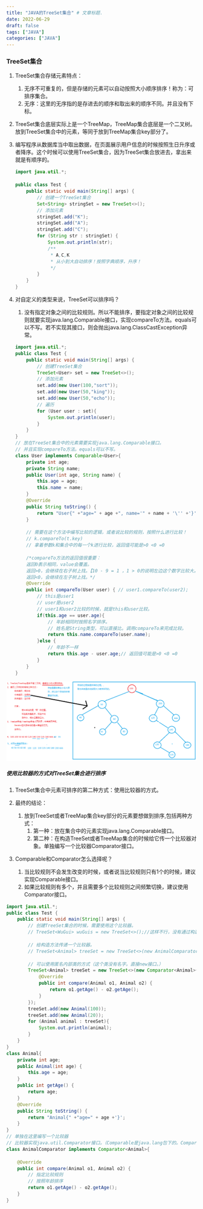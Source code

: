 ```yaml
---
title: "JAVA的TreeSet集合" # 文章标题.
date: 2022-06-29
draft: false
tags: ["JAVA"]
categories: ["JAVA"]
---
```


### TreeSet集合

1. TreeSet集合存储元素特点：
   1. 无序不可重复的，但是存储的元素可以自动按照大小顺序排序！称为：可排序集合。
   2. 无序：这里的无序指的是存进去的顺序和取出来的顺序不同。并且没有下标。
   
2. TreeSet集合底层实际上是一个TreeMap，TreeMap集合底层是一个二叉树。放到TreeSet集合中的元素，等同于放到TreeMap集合key部分了。

3. 编写程序从数据库当中取出数据，在页面展示用户信息的时候按照生日升序或者降序。这个时候可以使用TreeSet集合，因为TreeSet集合放进去，拿出来就是有顺序的。

   ```java
   import java.util.*;
   
   public class Test {
       public static void main(String[] args) {
           // 创建一个TreeSet集合
           Set<String> stringSet = new TreeSet<>();
           // 添加元素
           stringSet.add("K");
           stringSet.add("A");
           stringSet.add("C");
           for (String str : stringSet) {
               System.out.println(str);
               /**
                * A,C,K
                * 从小到大自动排序！按照字典顺序，升序！
                */
           }
       }
   }
   ```

4. 对自定义的类型来说，TreeSet可以排序吗？

   1. 没有指定对象之间的比较规则。所以不能排序，要指定对象之间的比较规则就要实现java.lang.Comparable接口，实现compareTo方法。equals可以不写。若不实现其接口，则会抛出java.lang.ClassCastException异常。

   ```java
   import java.util.*;
   public class Test {
       public static void main(String[] args) {
           // 创建TreeSet集合
           TreeSet<User> set = new TreeSet<>();
           // 添加元素
           set.add(new User(100,"sort"));
           set.add(new User(50,"king"));
           set.add(new User(50,"echo"));
           // 遍历
           for (User user : set){
               System.out.println(user);
           }
       }
   }
   // 放在TreeSet集合中的元素需要实现java.lang.Comparable接口。
   // 并且实现compareTo方法。equals可以不写。
   class User implements Comparable<User>{
       private int age;
       private String name;
       public User(int age, String name) {
           this.age = age;
           this.name = name;
       }
       @Override
       public String toString() {
           return "User{" +"age=" + age +", name='" + name + '\'' +'}';
       }
   
       // 需要在这个方法中编写比较的逻辑，或者说比较的规则，按照什么进行比较！
       // k.compareTo(t.key)
       // 拿着参数k和集合中的每一个k进行比较，返回值可能是>0 <0 =0
   
       /*compareTo方法的返回值很重要：
       返回0表示相同，value会覆盖。
       返回>0，会继续在右子树上找。【10 - 9 = 1 ，1 > 0的说明左边这个数字比较大。所以在右子树上找。】
       返回<0，会继续在左子树上找。*/
       @Override
       public int compareTo(User user) { // user1.compareTo(user2);
           // this是user1
           // user是user2
           // user1和user2比较的时候，就是this和user比较。
           if(this.age == user.age){
               // 年龄相同时按照名字排序。
               // 姓名是String类型，可以直接比。调用compareTo来完成比较。
               return this.name.compareTo(user.name);
           }else {
               // 年龄不一样
               return this.age - user.age;// 返回值可能是>0 <0 =0
           }
       }
   }
   ```

![自平衡二叉树](./自平衡二叉树.png)

##### 使用比较器的方式对TreeSet集合进行排序

1. TreeSet集合中元素可排序的第二种方式：使用比较器的方式。

2. 最终的结论：
   1. 放到TreeSet或者TreeMap集合key部分的元素要想做到排序,包括两种方式：
      1. 第一种：放在集合中的元素实现java.lang.Comparable接口。
      2. 第二种：在构造TreeSet或者TreeMap集合的时候给它传一个比较器对象。单独编写一个比较器Comparator接口。
3. Comparable和Comparator怎么选择呢？
   1. 当比较规则不会发生改变的时候，或者说当比较规则只有1个的时候，建议实现Comparable接口。
   2. 如果比较规则有多个，并且需要多个比较规则之间频繁切换，建议使用Comparator接口。

```java
import java.util.*;
public class Test {
    public static void main(String[] args) {
        // 创建TreeSet集合的时候，需要使用这个比较器。
        // TreeSet<WuGui> wuGuis = new TreeSet<>();//这样不行，没有通过构造方法传递一个比较器进去。

        // 给构造方法传递一个比较器。
        // TreeSet<Animal> treeSet = new TreeSet<>(new AnimalComparator());

        // 可以使用匿名内部类的方式（这个类没有名字。直接new接口。）
        TreeSet<Animal> treeSet = new TreeSet<>(new Comparator<Animal>() {
            @Override
            public int compare(Animal o1, Animal o2) {
                return o1.getAge() - o2.getAge();
            }
        });
        treeSet.add(new Animal(100));
        treeSet.add(new Animal(20));
        for (Animal animal : treeSet){
            System.out.println(animal);
        }
    }
}
class Animal{
    private int age;
    public Animal(int age) {
        this.age = age;
    }
    public int getAge() {
        return age;
    }
    @Override
    public String toString() {
        return "Animal{" +"age=" + age +'}';
    }
}
// 单独在这里编写一个比较器
// 比较器实现java.util.Comparator接口。（Comparable是java.lang包下的。Comparator是java.util包下的。）
class AnimalComparator implements Comparator<Animal>{

    @Override
    public int compare(Animal o1, Animal o2) {
        // 指定比较规则
        // 按照年龄排序
        return o1.getAge() - o2.getAge();
    }
}
```



